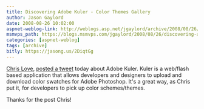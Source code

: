 ```yaml
---
title: Discovering Adobe Kuler - Color Themes Gallery
author: Jason Gaylord
date: 2008-08-26 10:02:00
aspnet-weblog-link: http://weblogs.asp.net/jgaylord/archive/2008/08/26/discovering-adobe-kuler-color-themes-gallery.aspx
msmvps_path: https://blogs.msmvps.com/jgaylord/2008/08/26/discovering-adobe-kuler-color-themes-gallery/
categories: [aspnet-weblog]
tags: [archive]
bitly: https://jasong.us/2DiqtGg
---
```


[Chris Love](http://professionalaspnet.com/Default.aspx), [posted a tweet](http://twitter.com/ChrisLove/statuses/899296087) today about Adobe Kuler. Kuler is a web/flash based application that allows developers and designers to upload and download color swatches for Adobe Photoshop. It's a great way, as Chris put it, for developers to pick up color schemes/themes.

Thanks for the post Chris!
